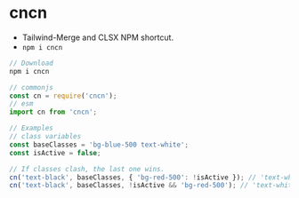 # cncn

- Tailwind-Merge and CLSX NPM shortcut.
- `npm i cncn`

```js
// Download
npm i cncn

// commonjs
const cn = require('cncn');
// esm
import cn from 'cncn';

// Examples
// class variables
const baseClasses = 'bg-blue-500 text-white';
const isActive = false;

// If classes clash, the last one wins.
cn('text-black', baseClasses, { 'bg-red-500': !isActive }); // 'text-white bg-red-500'
cn('text-black', baseClasses, !isActive && 'bg-red-500'); // 'text-white bg-red-500'
```
